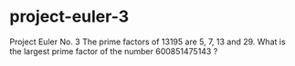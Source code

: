 # project-euler-3
Project Euler No. 3 The prime factors of 13195 are 5, 7, 13 and 29.  What is the largest prime factor of the number 600851475143 ?
